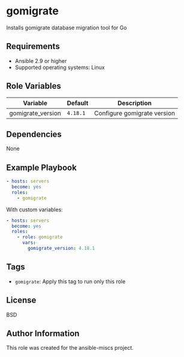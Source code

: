 gomigrate
=========

Installs gomigrate database migration tool for Go

Requirements
------------

- Ansible 2.9 or higher
- Supported operating systems: Linux

Role Variables
--------------

| Variable | Default | Description |
|----------|---------|-------------|
| gomigrate_version | `4.18.1` | Configure gomigrate version |

Dependencies
------------

None

Example Playbook
----------------

```yaml
- hosts: servers
  become: yes
  roles:
    - gomigrate
```

With custom variables:

```yaml
- hosts: servers
  become: yes
  roles:
    - role: gomigrate
      vars:
        gomigrate_version: 4.18.1
```

Tags
----

- `gomigrate`: Apply this tag to run only this role

License
-------

BSD

Author Information
------------------

This role was created for the ansible-miscs project.
